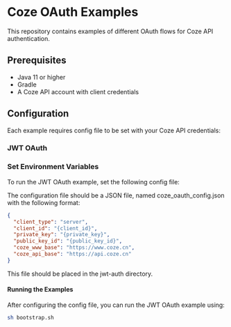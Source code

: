 # Coze OAuth Examples

This repository contains examples of different OAuth flows for Coze API authentication.

## Prerequisites

- Java 11 or higher
- Gradle
- A Coze API account with client credentials

## Configuration

Each example requires config file to be set with your Coze API credentials:

### JWT OAuth

### Set Environment Variables

To run the JWT OAuth example, set the following config file:

The configuration file should be a JSON file, named coze_oauth_config.json with the following format:
```json
{
  "client_type": "server",
  "client_id": "{client_id}",
  "private_key": "{private_key}",
  "public_key_id": "{public_key_id}",
  "coze_www_base": "https://www.coze.cn",
  "coze_api_base": "https://api.coze.cn"
}
```
This file should be placed in the jwt-auth directory.

#### Running the Examples

After configuring the config file, you can run the JWT OAuth example using:

```bash
sh bootstrap.sh
```